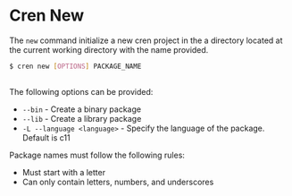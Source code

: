 # Cren New

The `new` command initialize a new cren project in the a directory located at the current working directory with the name provided.

```sh
$ cren new [OPTIONS] PACKAGE_NAME
 
```

The following options can be provided:

- `--bin` - Create a binary package
- `--lib` - Create a library package
- `-L --language <language>` - Specify the language of the package. Default is c11

Package names must follow the following rules:

- Must start with a letter
- Can only contain letters, numbers, and underscores
